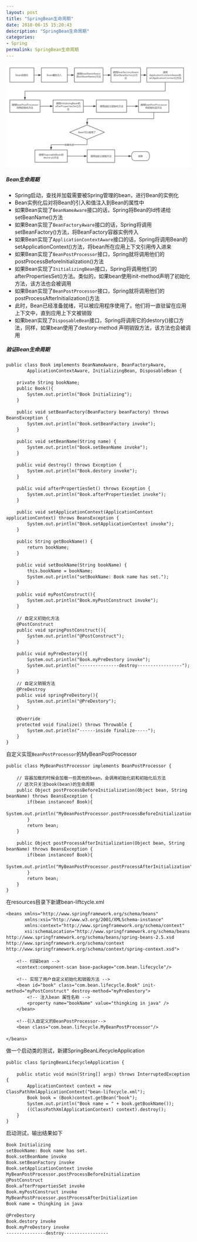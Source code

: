 ```yaml
---
layout: post
title: "SpringBean生命周期"
date: 2018-06-15 15:20:43
description: "SpringBean生命周期"
categories:
- Spring
permalink: SpringBean生命周期
---
```


![](/assets/img/SpirngBean生命周期.png)

##### Bean生命周期

* Spring启动，查找并加载需要被Spring管理的bean，进行Bean的实例化
* Bean实例化后对将Bean的引入和值注入到Bean的属性中
* 如果Bean实现了`BeanNameAware`接口的话，Spring将Bean的Id传递给setBeanName()方法
* 如果Bean实现了`BeanFactoryAware`接口的话，Spring将调用setBeanFactory()方法，将BeanFactory容器实例传入
* 如果Bean实现了`ApplicationContextAware`接口的话，Spring将调用Bean的setApplicationContext()方法，将bean所在应用上下文引用传入进来
* 如果Bean实现了`BeanPostProcessor`接口，Spring就将调用他们的postProcessBeforeInitialization()方法
* 如果Bean实现了`InitializingBean`接口，Spring将调用他们的afterPropertiesSet()方法。类似的，如果bean使用init-method声明了初始化方法，该方法也会被调用
* 如果Bean实现了`BeanPostProcessor`接口，Spring就将调用他们的postProcessAfterInitialization()方法
* 此时，Bean已经准备就绪，可以被应用程序使用了。他们将一直驻留在应用上下文中，直到应用上下文被销毁
* 如果bean实现了`DisposableBean`接口，Spring将调用它的destory()接口方法，同样，如果bean使用了destory-method 声明销毁方法，该方法也会被调用

##### 验证Bean生命周期

```vim
public class Book implements BeanNameAware, BeanFactoryAware,
        ApplicationContextAware, InitializingBean, DisposableBean {

    private String bookName;
    public Book(){
        System.out.println("Book Initializing");
    }

    public void setBeanFactory(BeanFactory beanFactory) throws BeansException {
        System.out.println("Book.setBeanFactory invoke");
    }

    public void setBeanName(String name) {
        System.out.println("Book.setBeanName invoke");
    }

    public void destroy() throws Exception {
        System.out.println("Book.destory invoke");
    }

    public void afterPropertiesSet() throws Exception {
        System.out.println("Book.afterPropertiesSet invoke");
    }

    public void setApplicationContext(ApplicationContext applicationContext) throws BeansException {
        System.out.println("Book.setApplicationContext invoke");
    }

    public String getBookName() {
        return bookName;
    }

    public void setBookName(String bookName) {
        this.bookName = bookName;
        System.out.println("setBookName: Book name has set.");
    }

    public void myPostConstruct(){
        System.out.println("Book.myPostConstruct invoke");
    }

    // 自定义初始化方法
    @PostConstruct
    public void springPostConstruct(){
        System.out.println("@PostConstruct");
    }

    public void myPreDestory(){
        System.out.println("Book.myPreDestory invoke");
        System.out.println("---------------destroy-----------------");
    }

    // 自定义销毁方法
    @PreDestroy
    public void springPreDestory(){
        System.out.println("@PreDestory");
    }

    @Override
    protected void finalize() throws Throwable {
        System.out.println("------inside finalize-----");
    }
}
```

自定义实现`BeanPostProcessor`的MyBeanPostProcessor

```vim
public class MyBeanPostProcessor implements BeanPostProcessor {

    // 容器加载的时候会加载一些其他的bean，会调用初始化前和初始化后方法
    // 这次只关注book(bean)的生命周期
    public Object postProcessBeforeInitialization(Object bean, String beanName) throws BeansException {
        if(bean instanceof Book){
            System.out.println("MyBeanPostProcessor.postProcessBeforeInitialization");
        }
        return bean;
    }

    public Object postProcessAfterInitialization(Object bean, String beanName) throws BeansException {
        if(bean instanceof Book){
            System.out.println("MyBeanPostProcessor.postProcessAfterInitialization");
        }
        return bean;
    }
}
```

在resources目录下新建bean-liftcycle.xml

```vim
<beans xmlns="http://www.springframework.org/schema/beans"
       xmlns:xsi="http://www.w3.org/2001/XMLSchema-instance"
       xmlns:context="http://www.springframework.org/schema/context"
       xsi:schemaLocation="http://www.springframework.org/schema/beans
http://www.springframework.org/schema/beans/spring-beans-2.5.xsd http://www.springframework.org/schema/context http://www.springframework.org/schema/context/spring-context.xsd">

    <!-- 扫描bean -->
    <context:component-scan base-package="com.bean.lifecycle"/>

    <!-- 实现了用户自定义初始化和销毁方法 -->
    <bean id="book" class="com.bean.lifecycle.Book" init-method="myPostConstruct" destroy-method="myPreDestory">
        <!-- 注入bean 属性名称 -->
        <property name="bookName" value="thingking in java" />
    </bean>

    <!--引入自定义的BeanPostProcessor-->
    <bean class="com.bean.lifecycle.MyBeanPostProcessor"/>

</beans>
```


做一个启动类的测试，新建SpringBeanLifecycleApplication

```vim
public class SpringBeanLifecycleApplication {

    public static void main(String[] args) throws InterruptedException {
        ApplicationContext context = new ClassPathXmlApplicationContext("bean-lifecycle.xml");
        Book book = (Book)context.getBean("book");
        System.out.println("Book name = " + book.getBookName());
        ((ClassPathXmlApplicationContext) context).destroy();
    }
}
```

启动测试，输出结果如下

```vim
Book Initializing
setBookName: Book name has set.
Book.setBeanName invoke
Book.setBeanFactory invoke
Book.setApplicationContext invoke
MyBeanPostProcessor.postProcessBeforeInitialization
@PostConstruct
Book.afterPropertiesSet invoke
Book.myPostConstruct invoke
MyBeanPostProcessor.postProcessAfterInitialization
Book name = thingking in java

@PreDestory
Book.destory invoke
Book.myPreDestory invoke
---------------destroy-----------------
```

